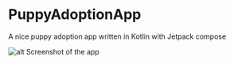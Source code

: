 # PuppyAdoptionApp
A nice puppy adoption app written in Kotlin with Jetpack compose

![alt Screenshot of the app](https://github.com/kevingermainbusiness/PuppyAdoptionApp/blob/master/screenshots/puppy_adoption_app_flyer.png)
